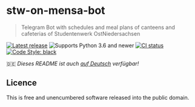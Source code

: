 # stw-on-mensa-bot

> Telegram Bot with schedules and meal plans of canteens and cafeterias of Studentenwerk OstNiedersachsen

[![Latest release](https://badgen.net/github/release/NickKaramoff/stw-on-mensa-bot)](https://github.com/NickKaramoff/stw-on-mensa-bot/releases/latest)
![Supports Python 3.6 and newer](https://badgen.net/badge/python/3.6,3.7,3.8,3.9/3776AB?list=|)
[![CI status](https://badgen.net/github/checks/NickKaramoff/stw-on-mensa-bot/main?label=CI)](https://github.com/NickKaramoff/stw-on-mensa-bot/actions)
[![Code Style: black](https://badgen.net/badge/code%20style/black/000)](https://github.com/psf/black)

🇩🇪 _Dieses README ist auch [auf Deutsch](./README.de.md) verfügbar!_

## Licence

This is free and unencumbered software released into the public domain.
